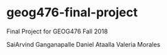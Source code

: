 # geog476-final-project
Final Project for GEOG476 Fall 2018

SaiArvind Ganganapalle
Daniel Ataalla
Valeria Morales